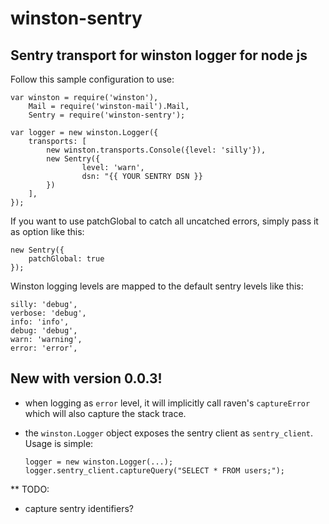 winston-sentry
==============

Sentry transport for winston logger for node js
-----------------------------------------------

Follow this sample configuration to use:

    var winston = require('winston'),
        Mail = require('winston-mail').Mail,
        Sentry = require('winston-sentry');
    
    var logger = new winston.Logger({
        transports: [
            new winston.transports.Console({level: 'silly'}),
            new Sentry({
                    level: 'warn',
                    dsn: "{{ YOUR SENTRY DSN }}
            })
        ],
    });

If you want to use patchGlobal to catch all uncatched errors, simply pass it as option like this:

    new Sentry({
        patchGlobal: true
    });
    
Winston logging levels are mapped to the default sentry levels like this:

    silly: 'debug',
    verbose: 'debug',
    info: 'info',
    debug: 'debug',
    warn: 'warning',
    error: 'error',
    
New with version 0.0.3!
-----------------------

 * when logging as `error` level, it will implicitly call raven's `captureError` which will also capture the stack trace.
 * the `winston.Logger` object exposes the sentry client as `sentry_client`. Usage is simple:

    `logger = new winston.Logger(...);
    logger.sentry_client.captureQuery("SELECT * FROM users;");`
    
** TODO:

 * capture sentry identifiers?
    
